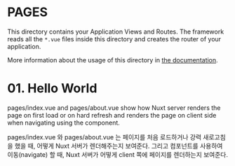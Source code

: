 # PAGES

This directory contains your Application Views and Routes.
The framework reads all the `*.vue` files inside this directory and creates the router of your application.

More information about the usage of this directory in [the documentation](https://nuxtjs.org/guide/routing).

# 01. Hello World
pages/index.vue and pages/about.vue show how Nuxt server renders the page on first load or on hard refresh and renders the page on client side when navigating using the <NuxtLink> component.

pages/index.vue 와 pages/about.vue 는 페이지를 처음 로드하거나 강력 새로고침을 했을 때, 어떻게 Nuxt 서버가 렌더해주는지 보여준다.
그리고 <NuxtLink> 컴포넌트를 사용하여 이동(navigate) 할 때, Nuxt 서버가 어떻게 client 쪽에 페이지를 렌더하는지 보여준다.
